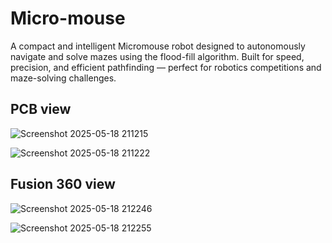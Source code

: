 # Micro-mouse

A compact and intelligent Micromouse robot designed to autonomously navigate and solve mazes using the flood-fill algorithm. Built for speed, precision, and efficient pathfinding — perfect for robotics competitions and maze-solving challenges.

## PCB view

![Screenshot 2025-05-18 211215](https://github.com/user-attachments/assets/9e1b758c-c79b-445a-97fe-95e0708e77a7)

![Screenshot 2025-05-18 211222](https://github.com/user-attachments/assets/9db721db-6f03-4e5e-90bf-101acae6fcc9)

## Fusion 360 view 

![Screenshot 2025-05-18 212246](https://github.com/user-attachments/assets/9dd5bd58-8900-42b1-95b9-b756f013f4d2)

![Screenshot 2025-05-18 212255](https://github.com/user-attachments/assets/03c80e76-6a9b-4dcb-9e67-5b153c7a9bff)



